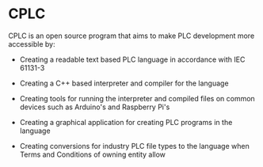 # CPLC
 
CPLC is an open source program that aims to make PLC development more accessible by:

+ Creating a readable text based PLC language in accordance with IEC 61131-3

+ Creating a C++ based interpreter and compiler for the language

+ Creating tools for running the interpreter and compiled files on common devices such as Arduino's and Raspberry Pi's

+ Creating a graphical application for creating PLC programs in the language

+ Creating conversions for industry PLC file types to the language when Terms and Conditions of owning entity allow




